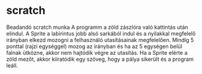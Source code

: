# scratch
Beadandó scratch munka
A programm a zöld zászlóra való kattintás után elindul. A Sprite a labirintus jobb alsó sarkából indul és a nyilakkal megfelelő irányban elkezd mozogni a felhasználó utasításainak megfelelően. Mindíg 5 ponttal (rajzi egységgel) mozog az irányban és ha az 5 egységen belül falnak ütközne, akkor nem hajtódik végre az utasítás. Ha a Sprite elérte a zöld mezőt, akkor kiíratódik egy szöveg, hogy a pálya sikerült és a program leáll.
